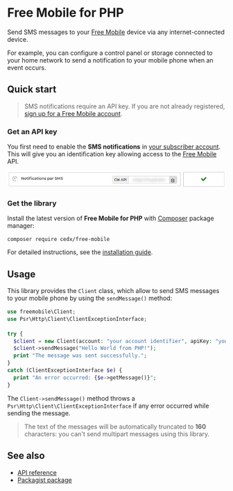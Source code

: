 # Free Mobile for PHP
Send SMS messages to your [Free Mobile](https://mobile.free.fr) device via any internet-connected device.

For example, you can configure a control panel or storage connected to your home network to send a notification to your mobile phone when an event occurs.

## Quick start
> SMS notifications require an API key. If you are not already registered, [sign up for a Free Mobile account](https://mobile.free.fr/subscribe).

### Get an API key
You first need to enable the **SMS notifications** in [your subscriber account](https://mobile.free.fr/account).
This will give you an identification key allowing access to the [Free Mobile](https://mobile.free.fr) API.

![Screenshot](screenshot.webp)

### Get the library
Install the latest version of **Free Mobile for PHP** with [Composer](https://getcomposer.org) package manager:

``` shell
composer require cedx/free-mobile
```

For detailed instructions, see the [installation guide](installation.md).

## Usage
This library provides the `Client` class, which allow to send SMS messages to your mobile phone by using the `sendMessage()` method:

``` php
use freemobile\Client;
use Psr\Http\Client\ClientExceptionInterface;

try {
  $client = new Client(account: "your account identifier", apiKey: "your API key");
  $client->sendMessage("Hello World from PHP!");
  print "The message was sent successfully.";
}
catch (ClientExceptionInterface $e) {
  print "An error occurred: {$e->getMessage()}";
}
```

The `Client->sendMessage()` method throws a `Psr\Http\Client\ClientExceptionInterface` if any error occurred while sending the message.

> The text of the messages will be automatically truncated to **160** characters: you can't send multipart messages using this library.

## See also
- [API reference](api/)
- [Packagist package](https://packagist.org/packages/cedx/free-mobile)
